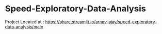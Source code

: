 # Speed-Exploratory-Data-Analysis

Project Located at : https://share.streamlit.io/arnav-ajay/speed-exploratory-data-analysis/main
